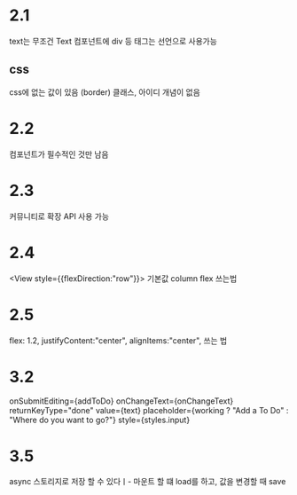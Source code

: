 # 2.1
text는 무조건 Text 컴포넌트에
div 등 태그는 선언으로 사용가능
## css
css에 없는 값이 있음 (border)
클래스, 아이디 개념이 없음

# 2.2
컴포넌트가 필수적인 것만 남음
# 2.3
커뮤니티로 확장 API 사용 가능
# 2.4
<View style={{flexDirection:"row"}}>
기본값 column
flex 쓰는법

# 2.5
flex: 1.2, 
justifyContent:"center",
alignItems:"center",
쓰는 법

# 3.2
onSubmitEditing={addToDo}
onChangeText={onChangeText}
returnKeyType="done"
value={text}
placeholder={working ? "Add a To Do" : "Where do you want to go?"}
style={styles.input}

# 3.5
async 스토리지로 저장 할 수 있다ㅣ-
마운트 할 떄 load를 하고, 값을 변경할 때 save